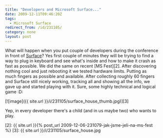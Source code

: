 ```yaml
---
title: "Developers and Microsoft Surface..."
date: 2009-12-11T09:46:20Z
tags:
  - Microsoft Surface
redirect_from: /id/231105/
category: none
layout: post
---
```

What will happen when you put couple of developers during the conference in front of [Surface][1]? Yes first couple of minutes they will be trying to find a way to plug in keyboard and see what's inside and how to make it crash as fast as possible. We did the same on recent [MS Fest][2]. After discovering nothing cool and just rebooting it we tested hardware limits. Putting as much fingers as possible and available. After collecting roughly 60 fingers and Surface still nicely working, tracking all and showing all the info, we gave up and started playing with it. Sure, some highly technical and logical game :D:

[![image]({{ site.url }}/i/231105/surface_house_thumb.jpg)][3]

Yep, in every developer there's a child (and in us maybe two) who wants to play.

[1]: http://www.microsoft.com/surface/
[2]: {{ site.url }}{% post_url 2009-12-06-231079-jak-jsme-jeli-na-ms-fest %}
[3]: {{ site.url }}/i/231105/surface_house.jpg
